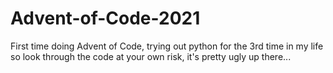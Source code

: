 # Advent-of-Code-2021
First time doing Advent of Code, trying out python for the 3rd time in my life so look through the code at your own risk, it's pretty ugly up there...
